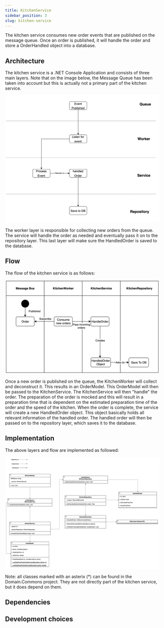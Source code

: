 ```yaml
---
title: KitchenService
sidebar_position: 3
slug: kitchen-service
---
```


The kitchen service consumes new order events that are published on the message queue. Once an order is published, it will handle the order and store a OrderHandled object into a database.

## Architecture

The kitchen service is a .NET Console Application and consists of three main layers. Note that on the image below, the Message Queue has been taken into account but this is actually not a primary part of the kitchen service.

![architecture schematic](./img/kitchen-service-architecture-layers.png)

The worker layer is responsible for collecting new orders from the queue. The service will handle the order as needed and eventually pass it on to the repository layer. This last layer will make sure the HandledOrder is saved to the database.

## Flow

The flow of the kitchen service is as follows:

![Swim lane diagram](./img/kitchen-service-swim-lane.png)

Once a new order is published on the queue, the KitchenWorker will collect and deconstruct it. This results in an OrderModel. This OrderModel will then be passed to the KitchenService. The KitchenService will then "handle" the order. The preparation of the order is mocked and this will result in a preparation time that is dependent on the estimated preparation time of the order and the speed of the kitchen. When the order is complete, the service will create a new HandledOrder object. This object basically holds all relevant information of the handled order. The handled order will then be passed on to the repository layer, which saves it to the database.

## Implementation

The above layers and flow are implemented as followed:

![class diagram](./img/kitchen-service-class-diagram.png)

Note: all classes marked with an asterix (\*) can be found in the Domain.Commons project. They are not directly part of the kitchen service, but it does depend on them.

<!-- TODO: Add link to domain.commons project above. -->

## Dependencies

## Development choices

